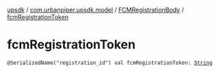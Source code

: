 [upsdk](../../index.md) / [com.urbanpiper.upsdk.model](../index.md) / [FCMRegistrationBody](index.md) / [fcmRegistrationToken](./fcm-registration-token.md)

# fcmRegistrationToken

`@SerializedName("registration_id") val fcmRegistrationToken: `[`String`](https://kotlinlang.org/api/latest/jvm/stdlib/kotlin/-string/index.html)